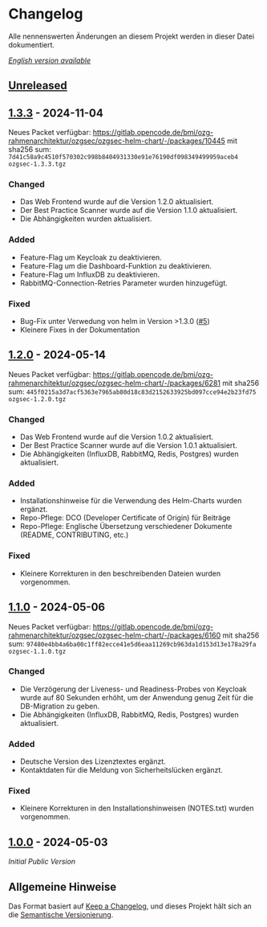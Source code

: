 # Changelog

Alle nennenswerten Änderungen an diesem Projekt werden in dieser Datei dokumentiert.

_[English version available](./CHANGELOG-en.md)_

## [Unreleased]

## [1.3.3] - 2024-11-04

Neues Packet verfügbar: https://gitlab.opencode.de/bmi/ozg-rahmenarchitektur/ozgsec/ozgsec-helm-chart/-/packages/10445 mit sha256 sum: `7d41c58a9c4510f570302c998b8404931330e91e76190df098349499959aceb4  ozgsec-1.3.3.tgz`

### Changed

- Das Web Frontend wurde auf die Version 1.2.0 aktualisiert.
- Der Best Practice Scanner wurde auf die Version 1.1.0 aktualisiert.
- Die Abhängigkeiten wurden aktualisiert.

### Added

- Feature-Flag um Keycloak zu deaktivieren.
- Feature-Flag um die Dashboard-Funktion zu deaktivieren.
- Feature-Flag um InfluxDB zu deaktivieren.
- RabbitMQ-Connection-Retries Parameter wurden hinzugefügt.

### Fixed

- Bug-Fix unter Verwedung von helm in Version >1.3.0 ([#5](https://gitlab.opencode.de/bmi/ozg-rahmenarchitektur/ozgsec/ozgsec-helm-chart/-/issues/5))
- Kleinere Fixes in der Dokumentation

## [1.2.0] - 2024-05-14

Neues Packet verfügbar: https://gitlab.opencode.de/bmi/ozg-rahmenarchitektur/ozgsec/ozgsec-helm-chart/-/packages/6281 mit sha256 sum: `445f0215a3d7acf5363e7965ab80d18c83d2152633925bd097cce94e2b23fd75  ozgsec-1.2.0.tgz`

### Changed

- Das Web Frontend wurde auf die Version 1.0.2 aktualisiert.
- Der Best Practice Scanner wurde auf die Version 1.0.1 aktualisiert.
- Die Abhängigkeiten (InfluxDB, RabbitMQ, Redis, Postgres) wurden aktualisiert.

### Added

- Installationshinweise für die Verwendung des Helm-Charts wurden ergänzt.
- Repo-Pflege: DCO (Developer Certificate of Origin) für Beiträge
- Repo-Pflege: Englische Übersetzung verschiedener Dokumente (README, CONTRIBUTING, etc.)

### Fixed

- Kleinere Korrekturen in den beschreibenden Dateien wurden vorgenommen.

## [1.1.0] - 2024-05-06

Neues Packet verfügbar: https://gitlab.opencode.de/bmi/ozg-rahmenarchitektur/ozgsec/ozgsec-helm-chart/-/packages/6160 mit sha256 sum: `97480e4bb4a6ba00c1ff82ecce41e5d6eaa11269cb963da1d153d13e178a29fa  ozgsec-1.1.0.tgz`

### Changed

- Die Verzögerung der Liveness- und Readiness-Probes von Keycloak wurde auf 80 Sekunden erhöht, um der Anwendung genug Zeit für die DB-Migration zu geben.
- Die Abhängigkeiten (InfluxDB, RabbitMQ, Redis, Postgres) wurden aktualisiert.

### Added

- Deutsche Version des Lizenztextes ergänzt.
- Kontaktdaten für die Meldung von Sicherheitslücken ergänzt.

### Fixed

- Kleinere Korrekturen in den Installationshinweisen (NOTES.txt) wurden vorgenommen.

## [1.0.0] - 2024-05-03

_Initial Public Version_

## Allgemeine Hinweise

Das Format basiert auf [Keep a Changelog](https://keepachangelog.com/en/1.1.0/),
und dieses Projekt hält sich an die [Semantische Versionierung](https://semver.org/spec/v2.0.0.html).

[Unreleased]: https://gitlab.opencode.de/bmi/ozg-rahmenarchitektur/ozgsec/ozgsec-helm-chart/-/compare/v1.3.3...HEAD
[1.3.3]: https://gitlab.opencode.de/bmi/ozg-rahmenarchitektur/ozgsec/ozgsec-helm-chart/-/compare/v1.2.0...v1.3.3
[1.2.0]: https://gitlab.opencode.de/bmi/ozg-rahmenarchitektur/ozgsec/ozgsec-helm-chart/-/compare/v1.1.0...v1.2.0
[1.1.0]: https://gitlab.opencode.de/bmi/ozg-rahmenarchitektur/ozgsec/ozgsec-helm-chart/-/compare/v1.0.0...v1.1.0
[1.0.0]: https://gitlab.opencode.de/bmi/ozg-rahmenarchitektur/ozgsec/ozgsec-helm-chart/-/compare/main...v1.0.0